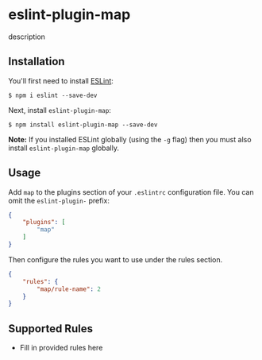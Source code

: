 # eslint-plugin-map

description

## Installation

You'll first need to install [ESLint](http://eslint.org):

```
$ npm i eslint --save-dev
```

Next, install `eslint-plugin-map`:

```
$ npm install eslint-plugin-map --save-dev
```

**Note:** If you installed ESLint globally (using the `-g` flag) then you must also install `eslint-plugin-map` globally.

## Usage

Add `map` to the plugins section of your `.eslintrc` configuration file. You can omit the `eslint-plugin-` prefix:

```json
{
    "plugins": [
        "map"
    ]
}
```


Then configure the rules you want to use under the rules section.

```json
{
    "rules": {
        "map/rule-name": 2
    }
}
```

## Supported Rules

* Fill in provided rules here





